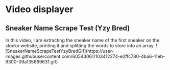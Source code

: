 <h1>Video displayer</h1>

<h2>Sneaker Name Scrape Test (Yzy Bred)</h2>
In this video, I am extracting the sneaker name of the first sneaker on the stockx website, printing it and splitting the words to store into an array.
![SneakerNameScrapeTestYzyBredGif](https://user-images.githubusercontent.com/60543061/103412274-e2ffc780-4ba6-11eb-9300-09a135669631.gif)

